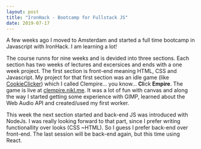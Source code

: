 ```yaml
---
layout: post
title: "IronHack - Bootcamp for Fullstack JS"
date: 2019-07-17
---
```

A few weeks ago I moved to Amsterdam and started a full time bootcamp in Javascript with IronHack. I am learning a lot!

The course runns for nine weeks and is devided into three sections. Each section has two weeks of lectures and excersices and ends with a one week project. The first section is front-end meaning HTML, CSS and Javascript. My project for that first section was an idle game (like [CookieClicker](http://orteil.dashnet.org/cookieclicker/)) which I called Clempire... you know... **Cl**ick **Empire**. The game is live at [clempire.nikl.me](https://clempire.nikl.me). It was a lot of fun with canvas and along the way I started getting some experience with GIMP, learned about the Web Audio API and created/used my first worker.

This week the next section started and back-end JS was introduced with NodeJs. I was really looking forward to that part, since I prefer writing functionallity over looks (CSS ~HTML). So I guess I prefer back-end over front-end. The last session will be back-end again, but this time using React. 